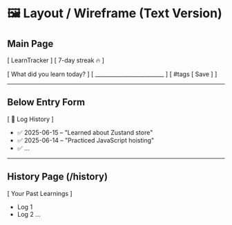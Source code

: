 # 🖼️ Layout / Wireframe (Text Version)

## Main Page

[ LearnTracker ]
[ 7-day streak 🔥 ]

[ What did you learn today? ]
[ _________________________ ]
[ #tags [ Save ] ]

---

## Below Entry Form

[ 🔁 Log History ]

- ✅ 2025-06-15 – "Learned about Zustand store"
- ✅ 2025-06-14 – "Practiced JavaScript hoisting"
- ✅ ...

---

## History Page (/history)

[ Your Past Learnings ]

- Log 1
- Log 2
  ...

